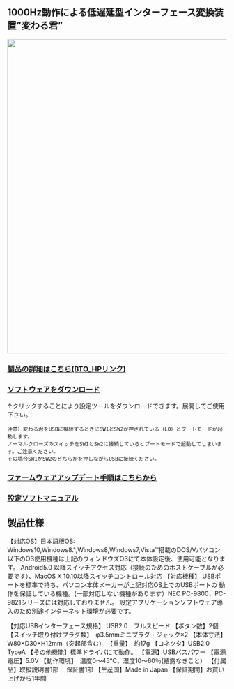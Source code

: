 ## 1000Hz動作による低遅延型インターフェース変換装置”変わる君”
<img src="https://bit-trade-one.co.jp/wp/wp-content/uploads/2016/06/7a18cbce9b2ac8c8b39d1a1fb9987708.png" width="720px">  
  
### [製品の詳細はこちら(BTO_HPリンク)](https://bit-trade-one.co.jp/product/bitferrous/btic2/)  
### [ソフトウェアをダウンロード](https://github.com/bit-trade-one/BTIC2-KawaruKun/raw/master/App/KawaruKun_Ver131.zip) 
↑クリックすることにより設定ツールをダウンロードできます。展開してご使用下さい。  

```
注意）変わる君をUSBに接続するときにSW1とSW2が押されている（LO）とブートモードが起動します。  
ノーマルクローズのスイッチをSW1とSW2に接続しているとブートモードで起動してしまいます。ご注意ください。  
その場合SW1かSW2のどちらかを押しながらUSBに接続ください。  
```

### [ファームウェアアップデート手順はこちらから](https://github.com/bit-trade-one/BTIC2-KawaruKun/tree/master/FirmWare)

### [設定ソフトマニュアル](https://github.com/bit-trade-one/BTIC2-KawaruKun/blob/master/BTIC2_manual_Web_C.pdf)




## 製品仕様
【対応OS】日本語版OS: Windows10,Windows8.1,Windows8,Windows7,Vista™搭載のDOS/Vパソコン
以下のOS使用機種は上記のウィンドウズOSにて本体設定後、使用可能となります。
Android5.0 以降スイッチアクセス対応（接続のためのホストケーブルが必要です）、MacOS X 10.10以降スイッチコントロール対応
【対応機種】 USBポートを標準で持ち、パソコン本体メーカーが上記対応OS上でのUSBポートの 動作を保証している機種。(一部対応しない機種があります）NEC PC-9800、PC-9821シリーズには対応しておりません。
設定アプリケーションソフトウェア導入のため別途インターネット環境が必要です。

【対応USBインターフェース規格】 USB2.0　フルスピード
【ボタン数】2個
【スイッチ取り付けプラグ数】　φ3.5mmミニプラグ・ジャック×2
【本体寸法】 W80×D30×H12mm（突起部含む）
【重量】　約17g
【コネクタ】USB2.0 TypeA
【その他機能】標準ドライバにて動作。
【電源】USBバスパワー
【電源電圧】5.0V
【動作環境】　温度0～45℃、湿度10～60％(結露なきこと）
【付属品】取扱説明書1部 　保証書1部
【生産国】Made in Japan
【保証期間】お買い上げから1年間
